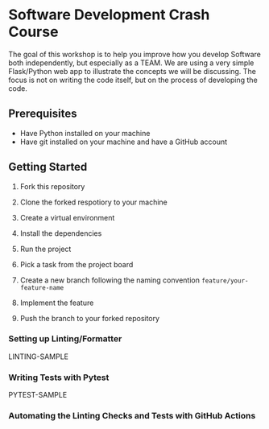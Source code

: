 # Software Development Crash Course

The goal of this workshop is to help you improve how you develop Software both independently, but especially as a TEAM. We are using a very simple Flask/Python web app to illustrate the concepts we will be discussing. The focus is not on writing the code itself, but on the process of developing the code.

## Prerequisites

- Have Python installed on your machine
- Have git installed on your machine and have a GitHub account

## Getting Started

1. Fork this repository
2. Clone the forked respotiory to your machine
3. Create a virtual environment
4. Install the dependencies
5. Run the project

6. Pick a task from the project board
7. Create a new branch following the naming convention `feature/your-feature-name`
8. Implement the feature
9. Push the branch to your forked repository

### Setting up Linting/Formatter

LINTING-SAMPLE

### Writing Tests with Pytest

PYTEST-SAMPLE

### Automating the Linting Checks and Tests with GitHub Actions
